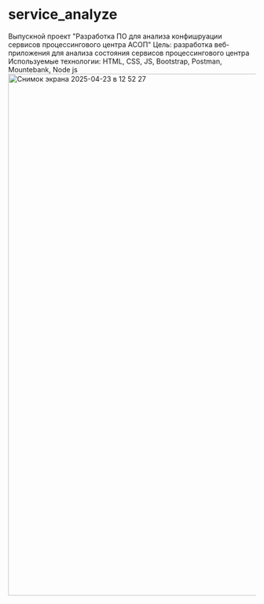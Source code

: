 # service_analyze

Выпускной проект "Разработка ПО для анализа конфишруации сервисов процессингового центра АСОП"
Цель: разработка веб-приложения для анализа состояния сервисов процессингового центра
Используемые технологии: HTML, CSS, JS, Bootstrap, Postman, Mountebank, Node js
<img width="1063" alt="Снимок экрана 2025-04-23 в 12 52 27" src="https://github.com/user-attachments/assets/5f0dc0e6-81ce-41c6-ab44-3a6f8d07173f" />
